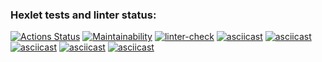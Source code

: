 ### Hexlet tests and linter status:
[![Actions Status](https://github.com/blednovski/frontend-project-lvl1/workflows/hexlet-check/badge.svg)](https://github.com/blednovski/frontend-project-lvl1/actions)
[![Maintainability](https://api.codeclimate.com/v1/badges/487dd148750dc716f6b3/maintainability)](https://codeclimate.com/github/blednovski/frontend-project-lvl1/maintainability)
[![linter-check](https://github.com/blednovski/frontend-project-lvl1/actions/workflows/linter-check.yml/badge.svg?branch=main)](https://github.com/blednovski/frontend-project-lvl1/actions/workflows/linter-check.yml)
[![asciicast](https://asciinema.org/a/qSlO6Ydia2XMcL24t3OMrLzy6.svg)](https://asciinema.org/a/qSlO6Ydia2XMcL24t3OMrLzy6)
[![asciicast](https://asciinema.org/a/ds9TxLofmuokHZz9IVvNJfXVQ.svg)](https://asciinema.org/a/ds9TxLofmuokHZz9IVvNJfXVQ)
[![asciicast](https://asciinema.org/a/ajbPIUA1PYFinvyHoESy4zBEE.svg)](https://asciinema.org/a/ajbPIUA1PYFinvyHoESy4zBEE)
[![asciicast](https://asciinema.org/a/xZ6STVoiri116VIvaW0i2abIB.svg)](https://asciinema.org/a/xZ6STVoiri116VIvaW0i2abIB)
[![asciicast](https://asciinema.org/a/mDRlFvmmMaF599l6Ud7Lr7oZF.svg)](https://asciinema.org/a/mDRlFvmmMaF599l6Ud7Lr7oZF)